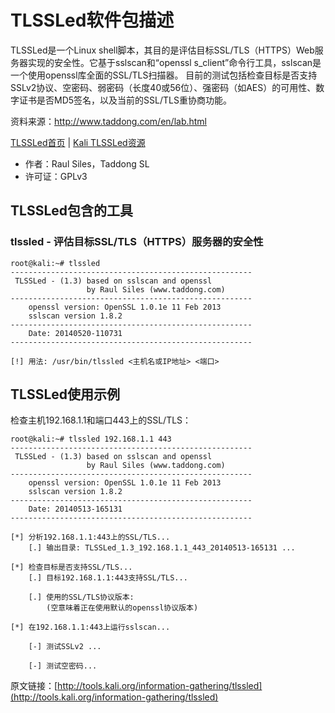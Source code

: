 # TLSSLed软件包描述

TLSSLed是一个Linux shell脚本，其目的是评估目标SSL/TLS（HTTPS）Web服务器实现的安全性。它基于sslscan和“openssl s_client”命令行工具，sslscan是一个使用openssl库全面的SSL/TLS扫描器。 目前的测试包括检查目标是否支持SSLv2协议、空密码、弱密码（长度40或56位）、强密码（如AES）的可用性、数字证书是否MD5签名，以及当前的SSL/TLS重协商功能。

资料来源：http://www.taddong.com/en/lab.html

[TLSSLed首页](http://www.taddong.com/en/lab.html) | [Kali TLSSLed资源](http://git.kali.org/gitweb/?p=packages/tlssled.git;a=summary)

- 作者：Raul Siles，Taddong SL
- 许可证：GPLv3

## TLSSLed包含的工具
### tlssled - 评估目标SSL/TLS（HTTPS）服务器的安全性
```
root@kali:~# tlssled
------------------------------------------------------
 TLSSLed - (1.3) based on sslscan and openssl
                 by Raul Siles (www.taddong.com)
------------------------------------------------------
    openssl version: OpenSSL 1.0.1e 11 Feb 2013
    sslscan version 1.8.2
------------------------------------------------------
    Date: 20140520-110731
------------------------------------------------------

[!] 用法: /usr/bin/tlssled <主机名或IP地址> <端口>
```
## TLSSLed使用示例

检查主机192.168.1.1和端口443上的SSL/TLS：
```
root@kali:~# tlssled 192.168.1.1 443
------------------------------------------------------
 TLSSLed - (1.3) based on sslscan and openssl
                 by Raul Siles (www.taddong.com)
------------------------------------------------------
    openssl version: OpenSSL 1.0.1e 11 Feb 2013
    sslscan version 1.8.2
------------------------------------------------------
    Date: 20140513-165131
------------------------------------------------------

[*] 分析192.168.1.1:443上的SSL/TLS...
    [.] 输出目录: TLSSLed_1.3_192.168.1.1_443_20140513-165131 ...

[*] 检查目标是否支持SSL/TLS...
    [.] 目标192.168.1.1:443支持SSL/TLS...

    [.] 使用的SSL/TLS协议版本:
        (空意味着正在使用默认的openssl协议版本)

[*] 在192.168.1.1:443上运行sslscan...

    [-] 测试SSLv2 ...

    [-] 测试空密码...
```

原文链接：[http://tools.kali.org/information-gathering/tlssled](http://tools.kali.org/information-gathering/tlssled)
